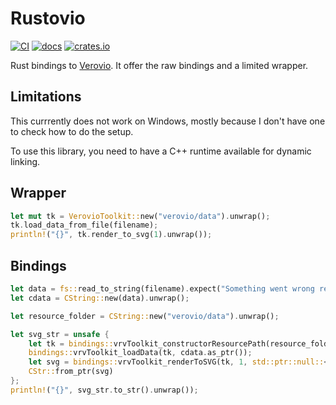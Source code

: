 # Rustovio

[![CI](https://github.com/mockersf/rustovio/actions/workflows/ci.yml/badge.svg)](https://github.com/mockersf/rustovio/actions/workflows/ci.yml)
[![docs](https://docs.rs/rustovio/badge.svg)](https://docs.rs/rustovio)
[![crates.io](https://img.shields.io/crates/v/rustovio.svg)](https://crates.io/crates/rustovio)

Rust bindings to [Verovio](https://github.com/rism-digital/verovio). It offer the raw bindings and a limited wrapper.

## Limitations

This currrently does not work on Windows, mostly because I don't have one to check how to do the setup.

To use this library, you need to have a C++ runtime available for dynamic linking.

## Wrapper

```rust
let mut tk = VerovioToolkit::new("verovio/data").unwrap();
tk.load_data_from_file(filename);
println!("{}", tk.render_to_svg(1).unwrap());
```

## Bindings

```rust
let data = fs::read_to_string(filename).expect("Something went wrong reading the file");
let cdata = CString::new(data).unwrap();

let resource_folder = CString::new("verovio/data").unwrap();

let svg_str = unsafe {
    let tk = bindings::vrvToolkit_constructorResourcePath(resource_folder.as_ptr());
    bindings::vrvToolkit_loadData(tk, cdata.as_ptr());
    let svg = bindings::vrvToolkit_renderToSVG(tk, 1, std::ptr::null::<i8>());
    CStr::from_ptr(svg)
};
println!("{}", svg_str.to_str().unwrap());
```
